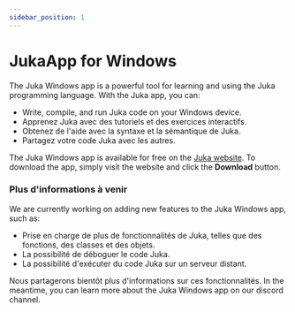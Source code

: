 ```yaml
---
sidebar_position: 1
---
```


# JukaApp for Windows
The Juka Windows app is a powerful tool for learning and using the Juka programming language. With the Juka app, you can:

* Write, compile, and run Juka code on your Windows device.
* Apprenez Juka avec des tutoriels et des exercices interactifs.
* Obtenez de l'aide avec la syntaxe et la sémantique de Juka.
* Partagez votre code Juka avec les autres.

The Juka Windows app is available for free on the [Juka website](https://jukalang.com/app/). To download the app, simply visit the website and click the **Download** button.

### Plus d'informations à venir

We are currently working on adding new features to the Juka Windows app, such as:

* Prise en charge de plus de fonctionnalités de Juka, telles que des fonctions, des classes et des objets.
* La possibilité de déboguer le code Juka.
* La possibilité d'exécuter du code Juka sur un serveur distant.

Nous partagerons bientôt plus d'informations sur ces fonctionnalités. In the meantime, you can learn more about the Juka Windows app on our discord channel.